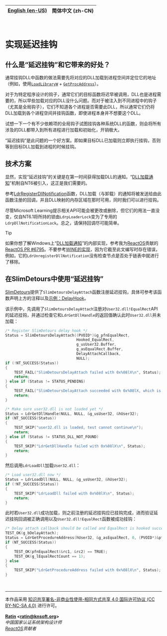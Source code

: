 | [English (en-US)](./README.md) | **简体中文 (zh-CN)** |
| --- | --- |

<br>

# 实现延迟挂钩

## 什么是“延迟挂钩”和它带来的好处？

通常挂钩DLL中函数的做法需要先将对应的DLL加载到进程空间并定位它的地址（例如，使用[`LoadLibraryW`](https://learn.microsoft.com/en-us/windows/win32/api/libloaderapi/nf-libloaderapi-loadlibraryw) + [`GetProcAddress`](https://learn.microsoft.com/en-us/windows/win32/api/libloaderapi/nf-libloaderapi-getprocaddress)）。

对于为特定程序设计的钩子，通常它们的目标函数将迟早被调用，DLL也是进程需要的，所以早些加载对应的DLL没什么问题。而对于被注入到不同进程中的钩子（尤其是全局钩子），它们不知道各个进程是否需要此DLL，所以通常它们仍将DLL加载到各个进程空间并挂钩函数，即使进程本身并不想要这个DLL。

试想一下一个有不少依赖项的全局钩子试图挂钩各种系统DLL的函数，则会将所有涉及的DLL都带入到所有进程进行加载和初始化，开销极大。

“延迟挂钩”是此问题的一个好方案。即如果目标DLL已加载则立即执行挂钩，否则等到目标DLL加载到进程的时候挂钩。

## 技术方案

显然，实现“延迟挂钩”的关键是在第一时间获得加载DLL的通知。“[DLL加载通知](https://learn.microsoft.com/en-us/windows/win32/devnotes/dll-load-notification)”机制自NT6被引入，这正是我们需要的。

参考[LdrRegisterDllNotification](https://learn.microsoft.com/en-us/windows/win32/devnotes/ldrregisterdllnotification)函数，DLL加载（与卸载）的通知将被发送给由此函数注册的回调，并且DLL映射的内存区域在那时可用，同时我们可以进行挂钩。

尽管Microsoft Learning提示相关API可能会被更改或删除，但它们的用法一直没变，仅自NT6.1将所持的锁由`LdrpLoaderLock`变为了专用的`LdrpDllNotificationLock`。总之，请保持回调尽可能简单。

> [!TIP]
> 如果你想了解Windows上“[DLL加载通知](https://learn.microsoft.com/en-us/windows/win32/devnotes/dll-load-notification)”的内部实现，参考我为[ReactOS](https://github.com/reactos/reactos)贡献的[ReactOS PR #6795](https://github.com/reactos/reactos/pull/6795)。不要参考[WINE的实现](https://gitlab.winehq.org/wine/wine/-/commit/4c13e1765f559b322d8c071b2e23add914981db7)，因为它截至此文编写时存在错误，例如，它的`LdrUnregisterDllNotification`没有检查节点是否处于链表中就进行了移除。

## 在SlimDetours中使用“延迟挂钩”

[SlimDetours](https://github.com/KNSoft/KNSoft.SlimDetours)提供了`SlimDetoursDelayAttach`函数注册延迟挂钩，具体可参考该函数声明上方的注释以及[示例：DelayHook](../../../Source/Demo/DelayHook.c)。

该示例中，先调用了`SlimDetoursDelayAttach`注册对`User32.dll!EqualRect`API的延迟挂钩，并通过检查它和`LdrGetDllHandle`的返回值确认此时`User32.dll`并未加载：
```C
/* Register SlimDetours delay hook */
Status = SlimDetoursDelayAttach((PVOID*)&g_pfnEqualRect,
                                Hooked_EqualRect,
                                g_usUser32.Buffer,
                                g_asEqualRect.Buffer,
                                DelayAttachCallback,
                                NULL);
if (!NT_SUCCESS(Status))
{
    TEST_FAIL("SlimDetoursDelayAttach failed with 0x%08lX\n", Status);
    return;
} else if (Status != STATUS_PENDING)
{
    TEST_FAIL("SlimDetoursDelayAttach succeeded with 0x%08lX, which is not using delay attach\n", Status);
    return;
}

/* Make sure user32.dll is not loaded yet */
Status = LdrGetDllHandle(NULL, NULL, &g_usUser32, &hUser32);
if (NT_SUCCESS(Status))
{
    TEST_SKIP("user32.dll is loaded, test cannot continue\n");
    return;
} else if (Status != STATUS_DLL_NOT_FOUND)
{
    TEST_SKIP("LdrGetDllHandle failed with 0x%08lX\n", Status);
    return;
}
```

然后调用`LdrLoadDll`加载`User32.dll`：
```C
/* Load user32.dll now */
Status = LdrLoadDll(NULL, NULL, &g_usUser32, &hUser32);
if (!NT_SUCCESS(Status))
{
    TEST_SKIP("LdrLoadDll failed with 0x%08lX\n", Status);
    return;
}
```

此时若`User32.dll`成功加载，则之前注册的延迟挂钩应已挂钩完成，进而验证延迟挂钩回调被正确调用以及`User32.dll!EqualRect`函数被成功挂钩：
```C
/* Delay attach callback should be called and EqualRect is hooked successfully */
TEST_OK(g_bDelayAttach);
Status = LdrGetProcedureAddress(hUser32, &g_asEqualRect, 0, (PVOID*)&pfnEqualRect);
if (NT_SUCCESS(Status))
{
    TEST_OK(pfnEqualRect(&rc1, &rc2) == TRUE);
    TEST_OK(g_lEqualRectCount == 1);
} else
{
    TEST_SKIP("LdrGetProcedureAddress failed with 0x%08lX\n", Status);
}
```

<br>
<hr>

本作品采用 [知识共享署名-非商业性使用-相同方式共享 4.0 国际许可协议 (CC BY-NC-SA 4.0)](http://creativecommons.org/licenses/by-nc-sa/4.0/) 进行许可。  
<br>
**[Ratin](https://github.com/RatinCN) &lt;[<ratin@knsoft.org>](mailto:ratin@knsoft.org)&gt;**  
*中国国家认证系统架构设计师*  
*[ReactOS](https://github.com/reactos/reactos)贡献者*
